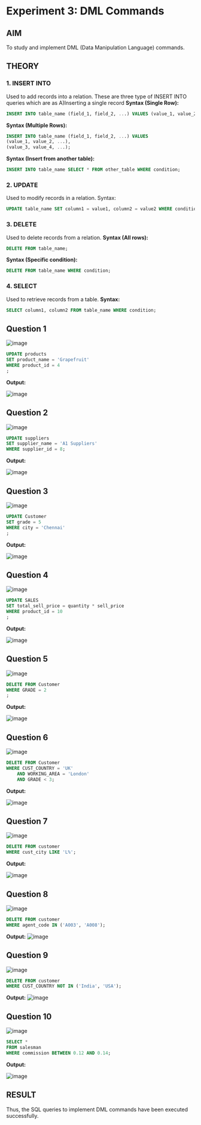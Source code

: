 # Experiment 3: DML Commands

## AIM
To study and implement DML (Data Manipulation Language) commands.

## THEORY

### 1. INSERT INTO
Used to add records into a relation.
These are three type of INSERT INTO queries which are as
A)Inserting a single record
**Syntax (Single Row):**
```sql
INSERT INTO table_name (field_1, field_2, ...) VALUES (value_1, value_2, ...);
```
**Syntax (Multiple Rows):**
```sql
INSERT INTO table_name (field_1, field_2, ...) VALUES
(value_1, value_2, ...),
(value_3, value_4, ...);
```
**Syntax (Insert from another table):**
```sql
INSERT INTO table_name SELECT * FROM other_table WHERE condition;
```
### 2. UPDATE
Used to modify records in a relation.
Syntax:
```sql
UPDATE table_name SET column1 = value1, column2 = value2 WHERE condition;
```
### 3. DELETE
Used to delete records from a relation.
**Syntax (All rows):**
```sql
DELETE FROM table_name;
```
**Syntax (Specific condition):**
```sql
DELETE FROM table_name WHERE condition;
```
### 4. SELECT
Used to retrieve records from a table.
**Syntax:**
```sql
SELECT column1, column2 FROM table_name WHERE condition;
```
**Question 1**
--
![image](https://github.com/user-attachments/assets/ace60931-cc4c-4219-badc-f469a811d10f)


```sql
UPDATE products
SET product_name = 'Grapefruit'
WHERE product_id = 4
;

```

**Output:**

![image](https://github.com/user-attachments/assets/d79a0863-c9ea-4eba-81f4-afa8b116ce0b)

**Question 2**
---
![image](https://github.com/user-attachments/assets/f9b28267-cade-4f0b-b49b-c795710f57e6)


```sql
UPDATE suppliers
SET supplier_name = 'A1 Suppliers'
WHERE supplier_id = 8;
```

**Output:**

![image](https://github.com/user-attachments/assets/8f49b7c2-a663-4c68-9b15-a9415f5fd14d)


**Question 3**
---
![image](https://github.com/user-attachments/assets/b8564586-0dd9-4987-abd3-f14e529921ed)


```sql
UPDATE Customer
SET grade = 5
WHERE city = 'Chennai'
;
```

**Output:**

![image](https://github.com/user-attachments/assets/686c12b7-f8f0-43ec-a6f4-53eff762ae54)


**Question 4**
---
![image](https://github.com/user-attachments/assets/78922170-86f8-46c8-b5a2-46661d7f92d6)


```sql
UPDATE SALES
SET total_sell_price = quantity * sell_price  
WHERE product_id = 10
;
```

**Output:**

![image](https://github.com/user-attachments/assets/07c5cf07-4f9a-4ce2-9cf1-8406b9f0a0cd)


**Question 5**
---
![image](https://github.com/user-attachments/assets/fe511130-b174-4c72-9295-d39de8174cc2)


```sql
DELETE FROM Customer
WHERE GRADE = 2
;

```

**Output:**

![image](https://github.com/user-attachments/assets/0d18a809-2f94-42b9-a136-8ff13a98b5ec)


**Question 6**
---
![image](https://github.com/user-attachments/assets/fe3338a3-a594-4624-b916-3b12c588499d)


```sql
DELETE FROM Customer
WHERE CUST_COUNTRY = 'UK'
    AND WORKING_AREA = 'London'
    AND GRADE < 3;
```

**Output:**

![image](https://github.com/user-attachments/assets/1edf7284-3b74-4f08-a2b7-7cc4e6fd9b96)

**Question 7**
---
![image](https://github.com/user-attachments/assets/382e0a83-6157-4fe8-bf69-21151a895702)


```sql
DELETE FROM customer
WHERE cust_city LIKE 'L%';
```

**Output:**

![image](https://github.com/user-attachments/assets/7da4455f-3d9b-4b7a-9e49-ba6248674d63)


**Question 8**
---
![image](https://github.com/user-attachments/assets/03b10915-c3d7-419c-8ef5-7ce7160b12cd)


```sql
DELETE FROM customer
WHERE agent_code IN ('A003', 'A008');
```

**Output:**
![image](https://github.com/user-attachments/assets/1f7494a9-ab0a-454c-bb50-c2e4f6db992c)


**Question 9**
---
![image](https://github.com/user-attachments/assets/f56a205e-3ca8-4601-87cc-0fa26eb86688)


```sql
DELETE FROM customer
WHERE CUST_COUNTRY NOT IN ('India', 'USA');
```

**Output:**
![image](https://github.com/user-attachments/assets/1fce7246-d44f-4b12-a102-1e6d5c80e683)


**Question 10**
---
![image](https://github.com/user-attachments/assets/fd64442e-8c31-4fd6-af07-ff3f7521ecf5)



```sql
SELECT *
FROM salesman
WHERE commission BETWEEN 0.12 AND 0.14;
```

**Output:**

![image](https://github.com/user-attachments/assets/10aa3731-bc8c-4fbf-8480-c3473a0ca4cc)



## RESULT
Thus, the SQL queries to implement DML commands have been executed successfully.
